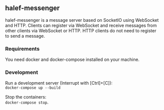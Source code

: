 ## halef-messenger

halef-messenger is a message server based on SocketIO using WebSocket and HTTP. Clients can register via WebSocket and receive messages from other clients via WebSocket or HTTP. HTTP clients do not need to register to send a message.

### Requirements
You need docker and docker-compose installed on your machine. 

### Development
Run a development server (Interrupt with [Ctrl]+[C]):  
```docker-compose up --build``` 

Stop the containers:  
```docker-compose stop```.
